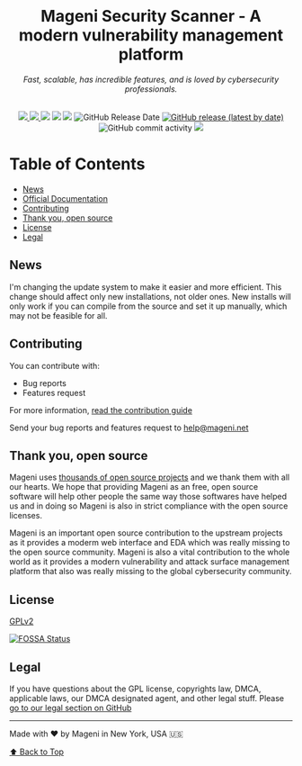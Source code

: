 <div align="center">
  <br>
  <h1 align="center">Mageni Security Scanner - A modern vulnerability management platform</h1>
  <i>Fast, scalable, has incredible features, and is loved by cybersecurity professionals.</i>
</div>

<br>

<p align="center">
<a href="https://bestpractices.coreinfrastructure.org/projects/6196">
    <img src="https://bestpractices.coreinfrastructure.org/projects/6196/badge">
</a>
<a href="https://www.codacy.com/gh/mageni/mageni/dashboard?utm_source=github.com&amp;utm_medium=referral&amp;utm_content=mageni/mageni&amp;utm_campaign=Badge_Grade">
    <img src="https://app.codacy.com/project/badge/Grade/558c9a5a09074cc293aef32ed6cee6b2"/>
</a>
<a href="https://codeclimate.com/github/mageni/mageni/maintainability"><img src="https://api.codeclimate.com/v1/badges/6f48e5542ead5e70f9fe/maintainability" /></a>
<a href="https://github.com/mageni/mageni/actions/workflows/codeql-analysis.yml"><img src="https://github.com/mageni/mageni/actions/workflows/codeql-analysis.yml/badge.svg" /></a>
<a href="https://app.fossa.com/projects/git%2Bgithub.com%2Fmageni%2Fmageni?ref=badge_shield" alt="FOSSA Status"><img src="https://app.fossa.com/api/projects/git%2Bgithub.com%2Fmageni%2Fmageni.svg?type=shield"/></a>
<img alt="GitHub Release Date" src="https://img.shields.io/github/release-date/mageni/mageni">
<a href="https://github.com/mageni/mageni/releases"><img alt="GitHub release (latest by date)" src="https://img.shields.io/github/v/release/mageni/mageni"></a>
<img alt="GitHub commit activity" src="https://img.shields.io/github/commit-activity/m/mageni/mageni">
<a href="https://www.gnu.org/licenses/old-licenses/gpl-2.0.en.html"><img src="https://img.shields.io/badge/License-GPL_v2-blue.svg" /></a>
</p>

# Table of Contents
- [News](#news)
- [Official Documentation](#official-documentation)
- [Contributing](#contributing)
- [Thank you, open source](#thank-you-open-source)
- [License](#license)
- [Legal](#legal)

## News 

I'm changing the update system to make it easier and more efficient. This change should affect only new installations, not older ones. New installs will only work if you can compile from the source and set it up manually, which may not be feasible for all.

## Contributing
You can contribute with:

- Bug reports
- Features request

For more information, <a href="https://github.com/mageni/mageni/blob/master/CONTRIBUTING.md">read the contribution guide</a>

Send your bug reports and features request to help@mageni.net

## Thank you, open source
Mageni uses <a href="https://github.com/mageni/mageni/network/dependencies">thousands of open source projects</a> and we thank them with all our hearts. We hope that providing Mageni as an free, open source software will help other people the same way those softwares have helped us and in doing so Mageni is also in strict compliance with the open source licenses. 

Mageni is an important open source contribution to the upstream projects as it provides a moderm web interface and EDA which was really missing to the open source community. Mageni is also a vital contribution to the whole world as it provides a modern vulnerability and attack surface management platform that also was really missing to the global cybersecurity community.

## License
<a href="https://github.com/mageni/mageni/blob/master/LICENSE.txt" target="_blank">GPLv2</a>

[![FOSSA Status](https://app.fossa.com/api/projects/git%2Bgithub.com%2Fmageni%2Fmageni.svg?type=large)](https://app.fossa.com/projects/git%2Bgithub.com%2Fmageni%2Fmageni?ref=badge_large)

## Legal
If you have questions about the GPL license, copyrights law, DMCA, applicable laws, our DMCA designated agent, and other legal stuff. Please <a href="https://github.com/mageni#fair-use-%EF%B8%8F">go to our legal section on GitHub</a>

---

Made with ❤️ by Mageni in New York, USA 🇺🇸

[⬆ Back to Top](#Table-of-Contents)